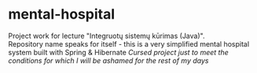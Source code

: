 # mental-hospital
Project work for lecture "Integruotų sistemų kūrimas (Java)".  
Repository name speaks for itself - this is a very simplified mental hospital system built with Spring & Hibernate
*Cursed project just to meet the conditions for which I will be ashamed for the rest of my days*
